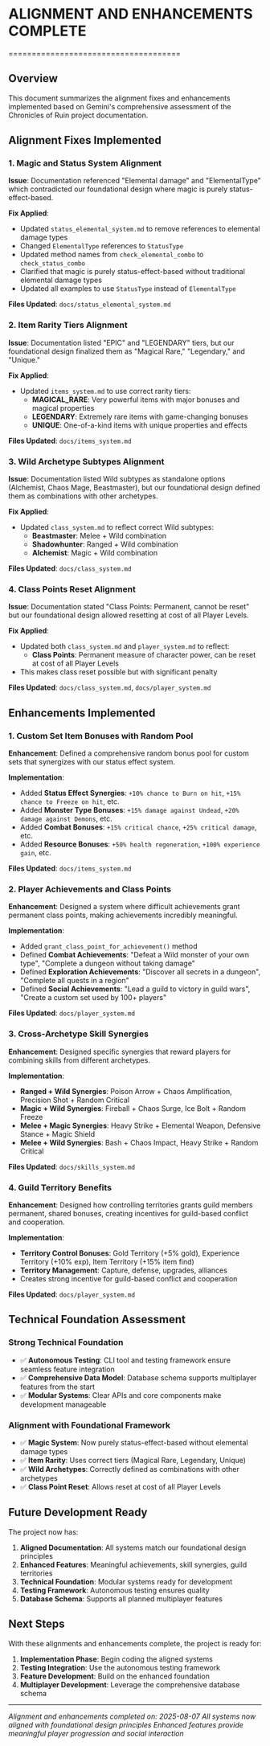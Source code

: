 # ALIGNMENT AND ENHANCEMENTS COMPLETE
=====================================

## Overview
This document summarizes the alignment fixes and enhancements implemented based on Gemini's comprehensive assessment of the Chronicles of Ruin project documentation.

## Alignment Fixes Implemented

### 1. **Magic and Status System Alignment**
**Issue**: Documentation referenced "Elemental damage" and "ElementalType" which contradicted our foundational design where magic is purely status-effect-based.

**Fix Applied**:
- Updated `status_elemental_system.md` to remove references to elemental damage types
- Changed `ElementalType` references to `StatusType`
- Updated method names from `check_elemental_combo` to `check_status_combo`
- Clarified that magic is purely status-effect-based without traditional elemental damage types
- Updated all examples to use `StatusType` instead of `ElementalType`

**Files Updated**: `docs/status_elemental_system.md`

### 2. **Item Rarity Tiers Alignment**
**Issue**: Documentation listed "EPIC" and "LEGENDARY" tiers, but our foundational design finalized them as "Magical Rare," "Legendary," and "Unique."

**Fix Applied**:
- Updated `items_system.md` to use correct rarity tiers:
  - **MAGICAL_RARE**: Very powerful items with major bonuses and magical properties
  - **LEGENDARY**: Extremely rare items with game-changing bonuses
  - **UNIQUE**: One-of-a-kind items with unique properties and effects

**Files Updated**: `docs/items_system.md`

### 3. **Wild Archetype Subtypes Alignment**
**Issue**: Documentation listed Wild subtypes as standalone options (Alchemist, Chaos Mage, Beastmaster), but our foundational design defined them as combinations with other archetypes.

**Fix Applied**:
- Updated `class_system.md` to reflect correct Wild subtypes:
  - **Beastmaster**: Melee + Wild combination
  - **Shadowhunter**: Ranged + Wild combination
  - **Alchemist**: Magic + Wild combination

**Files Updated**: `docs/class_system.md`

### 4. **Class Points Reset Alignment**
**Issue**: Documentation stated "Class Points: Permanent, cannot be reset" but our foundational design allowed resetting at cost of all Player Levels.

**Fix Applied**:
- Updated both `class_system.md` and `player_system.md` to reflect:
  - **Class Points**: Permanent measure of character power, can be reset at cost of all Player Levels
- This makes class reset possible but with significant penalty

**Files Updated**: `docs/class_system.md`, `docs/player_system.md`

## Enhancements Implemented

### 1. **Custom Set Item Bonuses with Random Pool**
**Enhancement**: Defined a comprehensive random bonus pool for custom sets that synergizes with our status effect system.

**Implementation**:
- Added **Status Effect Synergies**: `+10% chance to Burn on hit`, `+15% chance to Freeze on hit`, etc.
- Added **Monster Type Bonuses**: `+15% damage against Undead`, `+20% damage against Demons`, etc.
- Added **Combat Bonuses**: `+15% critical chance`, `+25% critical damage`, etc.
- Added **Resource Bonuses**: `+50% health regeneration`, `+100% experience gain`, etc.

**Files Updated**: `docs/items_system.md`

### 2. **Player Achievements and Class Points**
**Enhancement**: Designed a system where difficult achievements grant permanent class points, making achievements incredibly meaningful.

**Implementation**:
- Added `grant_class_point_for_achievement()` method
- Defined **Combat Achievements**: "Defeat a Wild monster of your own type", "Complete a dungeon without taking damage"
- Defined **Exploration Achievements**: "Discover all secrets in a dungeon", "Complete all quests in a region"
- Defined **Social Achievements**: "Lead a guild to victory in guild wars", "Create a custom set used by 100+ players"

**Files Updated**: `docs/player_system.md`

### 3. **Cross-Archetype Skill Synergies**
**Enhancement**: Designed specific synergies that reward players for combining skills from different archetypes.

**Implementation**:
- **Ranged + Wild Synergies**: Poison Arrow + Chaos Amplification, Precision Shot + Random Critical
- **Magic + Wild Synergies**: Fireball + Chaos Surge, Ice Bolt + Random Freeze
- **Melee + Magic Synergies**: Heavy Strike + Elemental Weapon, Defensive Stance + Magic Shield
- **Melee + Wild Synergies**: Bash + Chaos Impact, Heavy Strike + Random Critical

**Files Updated**: `docs/skills_system.md`

### 4. **Guild Territory Benefits**
**Enhancement**: Designed how controlling territories grants guild members permanent, shared bonuses, creating incentives for guild-based conflict and cooperation.

**Implementation**:
- **Territory Control Bonuses**: Gold Territory (+5% gold), Experience Territory (+10% exp), Item Territory (+15% item find)
- **Territory Management**: Capture, defense, upgrades, alliances
- Creates strong incentive for guild-based conflict and cooperation

**Files Updated**: `docs/player_system.md`

## Technical Foundation Assessment

### **Strong Technical Foundation**
- ✅ **Autonomous Testing**: CLI tool and testing framework ensure seamless feature integration
- ✅ **Comprehensive Data Model**: Database schema supports multiplayer features from the start
- ✅ **Modular Systems**: Clear APIs and core components make development manageable

### **Alignment with Foundational Framework**
- ✅ **Magic System**: Now purely status-effect-based without elemental damage types
- ✅ **Item Rarity**: Uses correct tiers (Magical Rare, Legendary, Unique)
- ✅ **Wild Archetypes**: Correctly defined as combinations with other archetypes
- ✅ **Class Point Reset**: Allows reset at cost of all Player Levels

## Future Development Ready

The project now has:
1. **Aligned Documentation**: All systems match our foundational design principles
2. **Enhanced Features**: Meaningful achievements, skill synergies, guild territories
3. **Technical Foundation**: Modular systems ready for development
4. **Testing Framework**: Autonomous testing ensures quality
5. **Database Schema**: Supports all planned multiplayer features

## Next Steps

With these alignments and enhancements complete, the project is ready for:
1. **Implementation Phase**: Begin coding the aligned systems
2. **Testing Integration**: Use the autonomous testing framework
3. **Feature Development**: Build on the enhanced foundation
4. **Multiplayer Development**: Leverage the comprehensive database schema

---
*Alignment and enhancements completed on: 2025-08-07*
*All systems now aligned with foundational design principles*
*Enhanced features provide meaningful player progression and social interaction*
